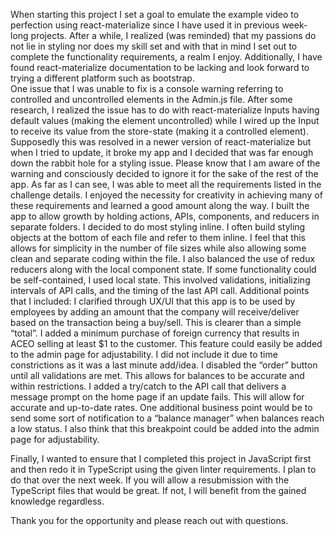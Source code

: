 When starting this project I set a goal to emulate the example video to perfection using react-materialize since I have used it in previous week-long projects. After a while, I realized (was reminded) that my passions do not lie in styling nor does my skill set and with that in mind I set out to complete the functionality requirements, a realm I enjoy. Additionally, I have found react-materialize documentation to be lacking and look forward to trying a different platform such as bootstrap.  
One issue that I was unable to fix is a console warning referring to controlled and uncontrolled elements in the Admin.js file. After some research, I realized the issue has to do with react-materialize Inputs having default values (making the element uncontrolled) while I wired up the Input to receive its value from the store-state (making it a controlled element). Supposedly this was resolved in a newer version of react-materialize but when I tried to update, it broke my app and I decided that was far enough down the rabbit hole for a styling issue. Please know that I am aware of the warning and consciously decided to ignore it for the sake of the rest of the app.
As far as I can see, I was able to meet all the requirements listed in the challenge details. I enjoyed the necessity for creativity in achieving many of these requirements and learned a good amount along the way. I built the app to allow growth by holding actions, APIs, components, and reducers in separate folders. I decided to do most styling inline. I often build styling objects at the bottom of each file and refer to them inline. I feel that this allows for simplicity in the number of file sizes while also allowing some clean and separate coding within the file.
I also balanced the use of redux reducers along with the local component state. If some functionality could be self-contained, I used local state. This involved validations, initializing intervals of API calls, and the timing of the last API call.
Additional points that I included:
I clarified through UX/UI that this app is to be used by employees by adding an amount that the company will receive/deliver based on the transaction being a buy/sell. This is clearer than a simple “total”. 
I added a minimum purchase of foreign currency that results in ACEO selling at least $1 to the customer. This feature could easily be added to the admin page for adjustability. I did not include it due to time constrictions as it was a last minute add/idea.
I disabled the “order” button until all validations are met. This allows for balances to be accurate and within restrictions.
I added a try/catch to the API call that delivers a message prompt on the home page if an update fails. This will allow for accurate and up-to-date rates.
One additional business point would be to send some sort of notification to a “balance manager” when balances reach a low status. I also think that this breakpoint could be added into the admin page for adjustability.

Finally, I wanted to ensure that I completed this project in JavaScript first and then redo it in TypeScript using the given linter requirements. I plan to do that over the next week. If you will allow a resubmission with the TypeScript files that would be great. If not, I will benefit from the gained knowledge regardless.

Thank you for the opportunity and please reach out with questions.

